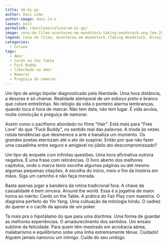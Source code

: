 ```yaml
---
title: Um-bi-go
author: Dani Leão
author-image: dani-le-o
layout: post
permalink: /danileao/coluna/um-bi-go/
image: cena-do-filme-aconteceu-em-woodstock-taking-woodstock-ang-lee-2009.jpg
legend: Cena do filme, Aconteceu em Woodstock (Taking Woodstock. Direção de Ang Lee, 2009)
categories:
  - Coluna
tags:
  - Amor
  - Cards on the Table
  - Fuck Buddy
  - liberdade no amor
  - Namorar
  - Preguiça de namorar
---
```

Um tipo de amigo bipolar diagnosticado pela liberdade. Uma hora distância, a desoras é só chamar. Realidade atemporal de um esboço preto e branco que colore entrelinhas. No relógio da vida o ponteiro alarma lembranças, quando toca é hora de marcar. Não tem data, não tem lugar. É vida avulsa, muita convicção e preguiça de namorar.

Assim como o pacifismo abordado no filme "Hair". Está mais para "Free Love" do que "Fuck Buddy", no sentido real das palavras. A moda às vezes rotula tendências que desmerece a arte e banaliza um momento. Os grandes poetas eternizam até o ato de suspirar. Então por que não fazer uma casadinha entre seguro e amigável no júbilo ato descompromissado?

Um tipo de enquete com infinitas questões. Uma hora afirmativa outrora negativa. É uma frase com reticências. O livro aberto dos melhores capítulos, onde o marca texto escolhe algumas páginas ou até mesmo algumas pequenas citações. A escolha do início, meio e fim da história em mãos. Siga um caminho e não faça morada.

Basta apenas jogar a bandeira da rotina tradicional fora. A chave da casualidade é bem sincera. Around the world. Essa é a jogatina de maior honra ao mérito: Cards on the Table. A prática do Fair Play com maestria. O diagrama perfeito do Yin Yang. Uma cultuação da mitologia hindu. O xadrez do querer e o cacife da aposta de um poker.

Tá mais pra o hipotálamo do que para uma disritmia. Uma forma de guardar as melhores experiências. O amadurecimento dos sentidos. Um ensaio sublime da felicidade. Para quem têm mestrado em acrobacia aérea, malabarismo e equilibrismo sobe uma linha extremamente tênue. Cuidado!  
Alguém jamais namorou um inimigo. Cuide do seu umbigo.